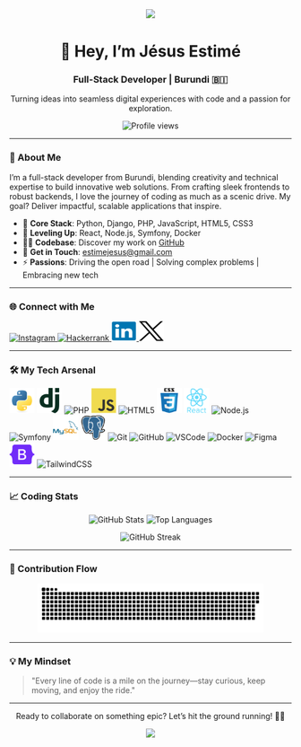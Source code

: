 <div align="center">
  <img src="https://capsule-render.vercel.app/api?type=waving&color=gradient&height=120&section=header&text=Jésus%20Estimé&fontSize=50&animation=fadeIn" />
  <h1>👋 Hey, I’m Jésus Estimé</h1>
  <h3>Full-Stack Developer | Burundi 🇧🇮</h3>
  <p>Turning ideas into seamless digital experiences with code and a passion for exploration.</p>
  <img src="https://komarev.com/ghpvc/?username=jesusestime&label=Profile%20Views&color=0e75b6&style=flat" alt="Profile views" />
</div>

---

### 🌟 About Me
I’m a full-stack developer from Burundi, blending creativity and technical expertise to build innovative web solutions. From crafting sleek frontends to robust backends, I love the journey of coding as much as a scenic drive. My goal? Deliver impactful, scalable applications that inspire.

- 🔧 **Core Stack**: Python, Django, PHP, JavaScript, HTML5, CSS3  
- 🌱 **Leveling Up**: React, Node.js, Symfony, Docker  
- 👨‍💻 **Codebase**: Discover my work on [GitHub](https://github.com/jesusestime)  
- 📧 **Get in Touch**: [estimejesus@gmail.com](mailto:estimejesus@gmail.com)  
- ⚡ **Passions**: Driving the open road | Solving complex problems | Embracing new tech  

---

### 🌐 Connect with Me
<p align="left">
  <a href="https://instagram.com/jesusestime" target="_blank">
    <img src="https://raw.githubusercontent.com/devicons/devicon/master/icons/instagram/instagram-original.svg" alt="Instagram" height="35" width="45" />
  </a>
  <a href="https://www.hackerrank.com/estimejesus" target="_blank">
    <img src="https://raw.githubusercontent.com/devicons/devicon/master/icons/hackerrank/hackerrank-original.svg" alt="Hackerrank" height="35" width="45" />
  </a>
  <a href="https://linkedin.com/in/jesus-estime" target="_blank">
    <img src="https://raw.githubusercontent.com/devicons/devicon/master/icons/linkedin/linkedin-original.svg" alt="LinkedIn" height="35" width="45" />
  </a>
  <a href="https://twitter.com/jesusestime" target="_blank">
    <img src="https://raw.githubusercontent.com/devicons/devicon/master/icons/twitter/twitter-original.svg" alt="Twitter" height="35" width="45" />
  </a>
</p>

---

### 🛠️ My Tech Arsenal
<p align="left">
  <img src="https://raw.githubusercontent.com/devicons/devicon/master/icons/python/python-original.svg" alt="Python" width="45" height="45" />
  <img src="https://raw.githubusercontent.com/devicons/devicon/master/icons/django/django-plain.svg" alt="Django" width="45" height="45" />
  <img src="https://cdn.jsdelivr.net/gh/devicons/devicon/icons/php/php-plain.svg" alt="PHP" width="45" height="45" />
  <img src="https://raw.githubusercontent.com/devicons/devicon/master/icons/javascript/javascript-original.svg" alt="JavaScript" width="45" height="45" />
  <img src="https://cdn.jsdelivr.net/gh/devicons/devicon/icons/html5/html5-original.svg" alt="HTML5" width="45" height="45" />
  <img src="https://raw.githubusercontent.com/devicons/devicon/master/icons/css3/css3-original-wordmark.svg" alt="CSS3" width="45" height="45" />
  <img src="https://raw.githubusercontent.com/devicons/devicon/master/icons/react/react-original-wordmark.svg" alt="React" width="45" height="45" />
  <img src="https://cdn.jsdelivr.net/gh/devicons/devicon/icons/nodejs/nodejs-original.svg" alt="Node.js" width="45" height="45" />
  <img src="https://cdn.jsdelivr.net/gh/devicons/devicon/icons/symfony/symfony-original-wordmark.svg" alt="Symfony" width="45" height="45" />
  <img src="https://raw.githubusercontent.com/devicons/devicon/master/icons/mysql/mysql-original-wordmark.svg" alt="MySQL" width="45" height="45" />
  <img src="https://raw.githubusercontent.com/devicons/devicon/master/icons/postgresql/postgresql-original.svg" alt="PostgreSQL" width="45" height="45" />
  <img src="https://cdn.jsdelivr.net/gh/devicons/devicon/icons/git/git-original.svg" alt="Git" width="45" height="45" />
  <img src="https://cdn.jsdelivr.net/gh/devicons/devicon/icons/github/github-original.svg" alt="GitHub" width="45" height="45" />
  <img src="https://cdn.jsdelivr.net/gh/devicons/devicon/icons/vscode/vscode-original.svg" alt="VSCode" width="45" height="45" />
  <img src="https://cdn.jsdelivr.net/gh/devicons/devicon/icons/docker/docker-original.svg" alt="Docker" width="45" height="45" />
  <img src="https://cdn.jsdelivr.net/gh/devicons/devicon/icons/figma/figma-original.svg" alt="Figma" width="45" height="45" />
  <img src="https://raw.githubusercontent.com/devicons/devicon/master/icons/bootstrap/bootstrap-plain.svg" alt="Bootstrap" width="45" height="45" />
  <img src="https://cdn.jsdelivr.net/gh/devicons/devicon/icons/tailwindcss/tailwindcss-plain.svg" alt="TailwindCSS" width="45" height="45" />
</p>

---

### 📈 Coding Stats
<p align="center">
  <img src="https://github-readme-stats.vercel.app/api?username=jesusestime&theme=onedark&show_icons=true&hide_border=true&count_private=true" alt="GitHub Stats" height="160" />
  <img src="https://github-readme-stats.vercel.app/api/top-langs/?username=jesusestime&theme=onedark&layout=compact&hide_border=true" alt="Top Languages" height="160" />
</p>
<p align="center">
  <img src="https://github-readme-streak-stats.herokuapp.com/?user=jesusestime&theme=onedark&hide_border=true" alt="GitHub Streak" />
</p>

---

### 🎨 Contribution Flow
<p align="center">
  <img src="https://github.com/jesusestime/jesusestime/blob/main/dist/github-contribution-grid-snake.svg" alt="Snake Animation" width="80%" />
</p>

---

### 💡 My Mindset
> "Every line of code is a mile on the journey—stay curious, keep moving, and enjoy the ride."  

---

<div align="center">
  <p>Ready to collaborate on something epic? Let’s hit the ground running! 🚗✨</p>
  <img src="https://capsule-render.vercel.app/api?type=waving&color=gradient&height=100&section=footer&animation=twinkling" />
</div>

